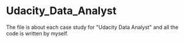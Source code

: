 # Udacity_Data_Analyst
The file is about each case study for "Udacity Data Analyst" and all the code is written by myself.
 
